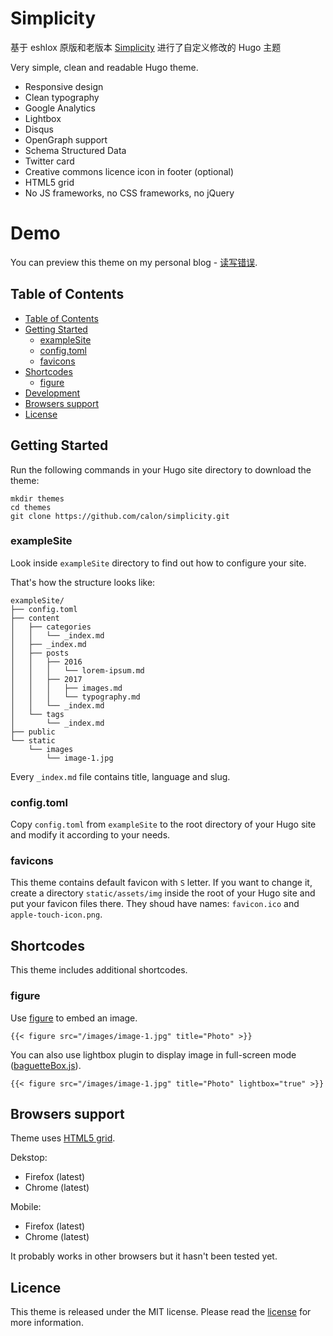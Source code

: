 # Simplicity

基于 eshlox 原版和老版本 [Simplicity](https://github.com/eshlox/simplicity) 进行了自定义修改的 Hugo 主题

Very simple, clean and readable Hugo theme.

- Responsive design
- Clean typography
- Google Analytics
- Lightbox
- Disqus
- OpenGraph support
- Schema Structured Data
- Twitter card
- Creative commons licence icon in footer (optional)
- HTML5 grid
- No JS frameworks, no CSS frameworks, no jQuery

# Demo

You can preview this theme on my personal blog - [读写错误](https://ioerr.github.io/).

## Table of Contents

- [Table of Contents](#table-of-contents)
- [Getting Started](#getting-started)
	- [exampleSite](#examplesite)
	- [config.toml](#configtoml)
	- [favicons](#favicons)
- [Shortcodes](#shortcodes)
	- [figure](#figure)
- [Development](#development)
- [Browsers support](#browsers-support)
- [License](#license)

## Getting Started

Run the following commands in your Hugo site directory to download the theme:

```
mkdir themes
cd themes
git clone https://github.com/calon/simplicity.git
```

### exampleSite

Look inside `exampleSite` directory to find out how to configure your site.

That's how the structure looks like:

```
exampleSite/
├── config.toml
├── content
│   ├── categories
│   │   └── _index.md
│   ├── _index.md
│   ├── posts
│   │   ├── 2016
│   │   │   └── lorem-ipsum.md
│   │   ├── 2017
│   │   │   ├── images.md
│   │   │   └── typography.md
│   │   └── _index.md
│   └── tags
│       └── _index.md
├── public
└── static
    └── images
        └── image-1.jpg
```

Every `_index.md` file contains title, language and slug.

### config.toml

Copy `config.toml` from `exampleSite` to the root directory of your Hugo site and modify it according to your needs.

### favicons

This theme contains default favicon with `S` letter. If you want to change it, create a directory `static/assets/img` inside the root of your Hugo site and put your favicon files there. They shoud have names: `favicon.ico` and `apple-touch-icon.png`.

## Shortcodes

This theme includes additional shortcodes.

### figure

Use [figure](https://developer.mozilla.org/en-US/docs/Web/HTML/Element/figure) to embed an image.

```
{{< figure src="/images/image-1.jpg" title="Photo" >}}
```

You can also use lightbox plugin to display image in full-screen mode ([baguetteBox.js](https://github.com/feimosi/baguetteBox.js)).

```
{{< figure src="/images/image-1.jpg" title="Photo" lightbox="true" >}}
```

## Browsers support

Theme uses [HTML5 grid](https://caniuse.com/#feat=css-grid).

Dekstop:

- Firefox (latest)
- Chrome (latest)

Mobile:

- Firefox (latest)
- Chrome (latest)

It probably works in other browsers but it hasn't been tested yet.

## Licence

This theme is released under the MIT license. Please read the [license](https://github.com/eshlox/simplicity/blob/master/LICENSE) for more information.
